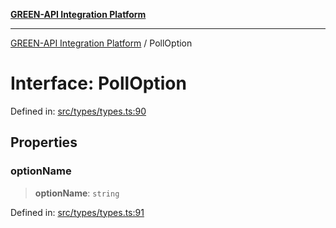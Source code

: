 [**GREEN-API Integration Platform**](../README.md)

***

[GREEN-API Integration Platform](../globals.md) / PollOption

# Interface: PollOption

Defined in: [src/types/types.ts:90](https://github.com/green-api/greenapi-integration/blob/63683bb8d19b76d9e4ce6bd0a8121d8d2cf428af/src/types/types.ts#L90)

## Properties

### optionName

> **optionName**: `string`

Defined in: [src/types/types.ts:91](https://github.com/green-api/greenapi-integration/blob/63683bb8d19b76d9e4ce6bd0a8121d8d2cf428af/src/types/types.ts#L91)
